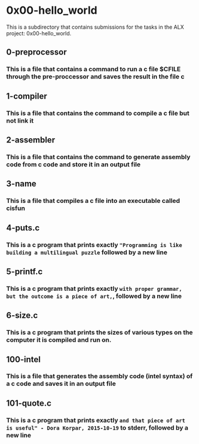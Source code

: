 # 0x00-hello_world

This is a subdirectory that contains submissions for the tasks in the ALX project: 0x00-hello_world.

## 0-preprocessor
### This is a file that contains a command to run a c file $CFILE through the pre-proccessor and saves the result in the file c

## 1-compiler
### This is a file that contains the command to compile a c file but not link it

## 2-assembler
### This is a file that contains the command to generate assembly code from c code and store it in an output file

## 3-name
### This is a file that compiles a c file into an executable called cisfun

## 4-puts.c
### This is a c program that prints exactly `"Programming is like building a multilingual puzzle` followed by a new line

## 5-printf.c
### This is a c program that prints exactly `with proper grammar, but the outcome is a piece of art,`, followed by a new line

## 6-size.c
### This is a c program that prints the sizes of various types on the computer it is compiled and run on.

## 100-intel
### This is a file that generates the assembly code (intel syntax) of a c code and saves it in an output file

## 101-quote.c
### This is a c program that prints exactly `and that piece of art is useful" - Dora Korpar, 2015-10-19` to stderr, followed by a new line
